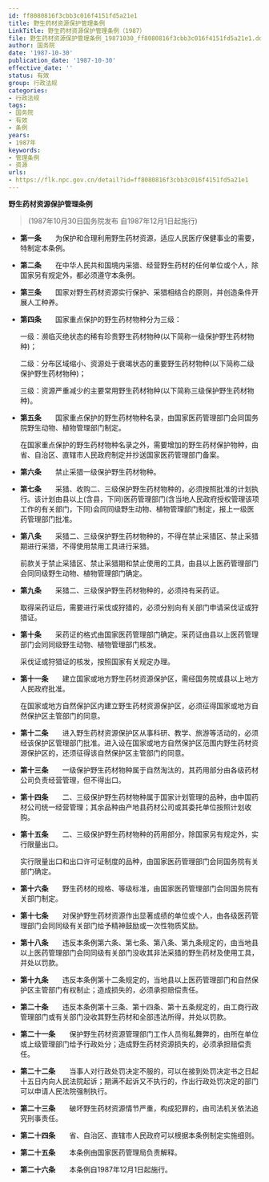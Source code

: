 ```yaml
---
id: ff8080816f3cbb3c016f4151fd5a21e1
title: 野生药材资源保护管理条例
LinkTitle: 野生药材资源保护管理条例（1987）
file: 野生药材资源保护管理条例_19871030_ff8080816f3cbb3c016f4151fd5a21e1.docx
author: 国务院
date: '1987-10-30'
publication_date: '1987-10-30'
effective_date: ''
status: 有效
group: 行政法规
categories:
- 行政法规
tags:
- 国务院
- 有效
- 条例
years:
- 1987年
keywords:
- 管理条例
- 资源
urls:
- https://flk.npc.gov.cn/detail?id=ff8080816f3cbb3c016f4151fd5a21e1
---
```


**野生药材资源保护管理条例**

> (1987年10月30日国务院发布 自1987年12月1日起施行)

- **第一条**　　为保护和合理利用野生药材资源，适应人民医疗保健事业的需要，特制定本条例。

- **第二条**　　在中华人民共和国境内采猎、经营野生药材的任何单位或个人，除国家另有规定外，都必须遵守本条例。

- **第三条**　　国家对野生药材资源实行保护、采猎相结合的原则，并创造条件开展人工种养。

- **第四条**　　国家重点保护的野生药材物种分为三级：

  一级：濒临灭绝状态的稀有珍贵野生药材物种(以下简称一级保护野生药材物种)；

  二级：分布区域缩小、资源处于衰竭状态的重要野生药材物种(以下简称二级保护野生药材物种)；

  三级：资源严重减少的主要常用野生药材物种(以下简称三级保护野生药材物种)。

- **第五条**　　国家重点保护的野生药材物种名录，由国家医药管理部门会同国务院野生动物、植物管理部门制定。

  在国家重点保护的野生药材物种名录之外，需要增加的野生药材保护物种，由省、自治区、直辖市人民政府制定并抄送国家医药管理部门备案。

- **第六条**　　禁止采猎一级保护野生药材物种。

- **第七条**　　采猎、收购二、三级保护野生药材物种的，必须按照批准的计划执行。该计划由县以上(含县，下同)医药管理部门(含当地人民政府授权管理该项工作的有关部门，下同)会同同级野生动物、植物管理部门制定，报上一级医药管理部门批准。

- **第八条**　　采猎二、三级保护野生药材物种的，不得在禁止采猎区、禁止采猎期进行采猎，不得使用禁用工具进行采猎。

  前款关于禁止采猎区、禁止采猎期和禁止使用的工具，由县以上医药管理部门会同同级野生动物、植物管理部门确定。

- **第九条**　　采猎二、三级保护野生药材物种的，必须持有采药证。

  取得采药证后，需要进行采伐或狩猎的，必须分别向有关部门申请采伐证或狩猎证。

- **第十条**　　采药证的格式由国家医药管理部门确定。采药证由县以上医药管理部门会同同级野生动物、植物管理部门核发。

  采伐证或狩猎证的核发，按照国家有关规定办理。

- **第十一条**　　建立国家或地方野生药材资源保护区，需经国务院或县以上地方人民政府批准。

  在国家或地方自然保护区内建立野生药材资源保护区，必须征得国家或地方自然保护区主管部门的同意。

- **第十二条**　　进入野生药材资源保护区从事科研、教学、旅游等活动的，必须经该保护区管理部门批准。进入设在国家或地方自然保护区范围内野生药材资源保护区的，还须征得该自然保护区主管部门的同意。

- **第十三条**　　一级保护野生药材物种属于自然淘汰的，其药用部分由各级药材公司负责经营管理，但不得出口。

- **第十四条**　　二、三级保护野生药材物种属于国家计划管理的品种，由中国药材公司统一经营管理；其余品种由产地县药材公司或其委托单位按照计划收购。

- **第十五条**　　二、三级保护野生药材物种的药用部分，除国家另有规定外，实行限量出口。

  实行限量出口和出口许可证制度的品种，由国家医药管理部门会同国务院有关部门确定。

- **第十六条**　　野生药材的规格、等级标准，由国家医药管理部门会同国务院有关部门制定。

- **第十七条**　　对保护野生药材资源作出显著成绩的单位或个人，由各级医药管理部门会同同级有关部门给予精神鼓励或一次性物质奖励。

- **第十八条**　　违反本条例第六条、第七条、第八条、第九条规定的，由当地县以上医药管理部门会同同级有关部门没收其非法采猎的野生药材及使用工具，并处以罚款。

- **第十九条**　　违反本条例第十二条规定的，当地县以上医药管理部门和自然保护区主管部门有权制止；造成损失的，必须承担赔偿责任。

- **第二十条**　　违反本条例第十三条、第十四条、第十五条规定的，由工商行政管理部门或有关部门没收其野生药材和全部违法所得，并处以罚款。

- **第二十一条**　　保护野生药材资源管理部门工作人员徇私舞弊的，由所在单位或上级管理部门给予行政处分；造成野生药材资源损失的，必须承担赔偿责任。

- **第二十二条**　　当事人对行政处罚决定不服的，可以在接到处罚决定书之日起十五日内向人民法院起诉；期满不起诉又不执行的，作出行政处罚决定的部门可以申请人民法院强制执行。

- **第二十三条**　　破坏野生药材资源情节严重，构成犯罪的，由司法机关依法追究刑事责任。

- **第二十四条**　　省、自治区、直辖市人民政府可以根据本条例制定实施细则。

- **第二十五条**　　本条例由国家医药管理局负责解释。

- **第二十六条**　　本条例自1987年12月1日起施行。
